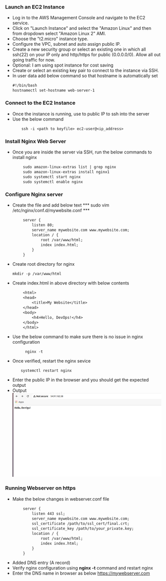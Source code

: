 ### Launch an EC2 Instance
- Log in to the AWS Management Console and navigate to the EC2 service.
- Click on "Launch Instance" and select the "Amazon Linux" and then from dropdown select "Amazon Linux 2" AMI.
- Choose the "t2.micro" instance type.
- Configure the VPC, subnet and auto assign public IP.
- Create a new security group or select an existing one in which all ssh(22) on your IP only and http/https for public (0.0.0.0/0). Allow all out going traffic for now.
- Optional: I am using spot instance for cost saving 
 - Create or select an existing key pair to connect to the instance via SSH.
 - In user data add below command so that hostname is automatically set
	```
	#!/bin/bash
    hostnamectl set-hostname web-server-1
    ``` 
### Connect to the EC2 Instance
- Once the instance is running, use to public IP to ssh into the server
- Use the below command
    ```
        ssh -i <path to keyfile> ec2-user@<ip_address>
	```
	
### Install Nginx Web Server 
- Once you are inside the server via SSH, run the below commands to install nginx
```
        sudo amazon-linux-extras list | grep nginx
        sudo amazon-linux-extras install nginx1
        sudo systemctl start nginx
        sudo systemctl enable nginx
```

### Configure Nginx server
- Create the file and add below text *** sudo vim /etc/nginx/conf.d/mywebsite.conf ***
```
        server { 
            listen 80;
            server_name mywebsite.com www.mywebsite.com;
            location / { 
                root /var/www/html; 
                index index.html; 
            }
        }
```
- Create root directory for nginx
  ```
  mkdir -p /var/www/html
  ```

- Create index.html in above directory with below contents
```
        <html>
        <head>
	        <title>My Website</title>
        </head>
        <body>
	        <h4>Hello, DevOps!</h4>
        </body>
        </html>
```

- Use the below command to make sure there is no issue in nginx configuration
 ```
		  nginx -t
```

- Once verified, restart the nginx sevice
 ```
        systemctl restart nginx
 ```

- Enter the public IP in the browser and you should get the expected output
- Output
    ![Hello DevOps!](hello.png "Hello")
 
### Running Webserver on https
- Make the below changes in webserver.conf file
```        
        server { 
            listen 443 ssl;
            server_name mywebsite.com www.mywebsite.com;
            ssl_certificate /path/to/ssl_cert/final.crt;
            ssl_certificate_key /path/to/your_private.key;
            location / { 
                root /var/www/html; 
                index index.html; 
            }
        }
```
- Added DNS entry (A record)
- Verify nginx configuration using **nginx -t** command and restart nginx
- Enter the DNS name in browser as below
        https://mywebserver.com
